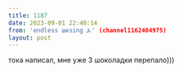 ```yaml
---
title: 1187
date: 2023-09-01 22:40:14
from: 'endless шизing ⍼' (channel1162404975)
layout: post
---
```


тока написал, мне уже 3 шоколадки перепало)))
